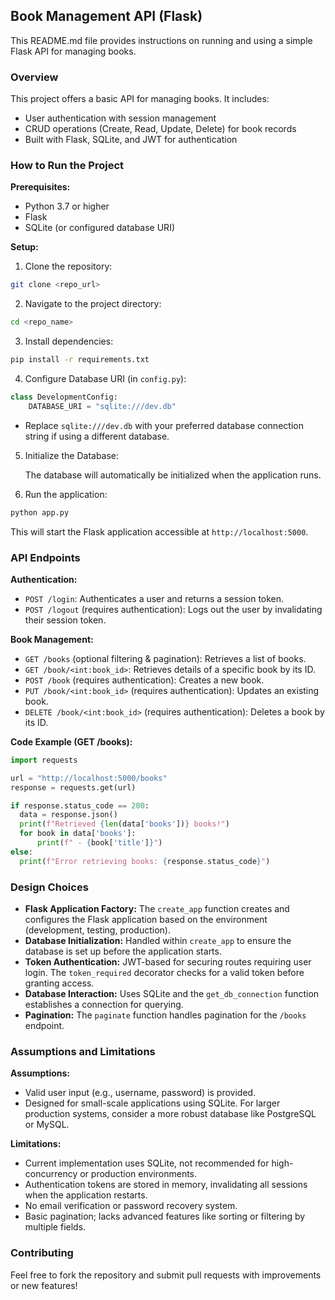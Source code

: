 ## Book Management API (Flask)

This README.md file provides instructions on running and using a simple Flask API for managing books.

### Overview

This project offers a basic API for managing books. It includes:

* User authentication with session management
* CRUD operations (Create, Read, Update, Delete) for book records
* Built with Flask, SQLite, and JWT for authentication

### How to Run the Project

**Prerequisites:**

* Python 3.7 or higher
* Flask
* SQLite (or configured database URI)

**Setup:**

1. Clone the repository:

```bash
git clone <repo_url>
```

2. Navigate to the project directory:

```bash
cd <repo_name>
```

3. Install dependencies:

```bash
pip install -r requirements.txt
```

4. Configure Database URI (in `config.py`):

```python
class DevelopmentConfig:
    DATABASE_URI = "sqlite:///dev.db"
```

   - Replace `sqlite:///dev.db` with your preferred database connection string if using a different database.

5. Initialize the Database:

   The database will automatically be initialized when the application runs.

6. Run the application:

```bash
python app.py
```

   This will start the Flask application accessible at `http://localhost:5000`.

### API Endpoints

**Authentication:**

* `POST /login`: Authenticates a user and returns a session token.
* `POST /logout` (requires authentication): Logs out the user by invalidating their session token.

**Book Management:**

* `GET /books` (optional filtering & pagination): Retrieves a list of books.
* `GET /book/<int:book_id>`: Retrieves details of a specific book by its ID.
* `POST /book` (requires authentication): Creates a new book.
* `PUT /book/<int:book_id>` (requires authentication): Updates an existing book.
* `DELETE /book/<int:book_id>` (requires authentication): Deletes a book by its ID.

**Code Example (GET /books):**

```python
import requests

url = "http://localhost:5000/books"
response = requests.get(url)

if response.status_code == 200:
  data = response.json()
  print(f"Retrieved {len(data['books'])} books!")
  for book in data['books']:
      print(f" - {book['title']}")
else:
  print(f"Error retrieving books: {response.status_code}")
```

### Design Choices

* **Flask Application Factory:** 
   The `create_app` function creates and configures the Flask application based on the environment (development, testing, production).
* **Database Initialization:** 
   Handled within `create_app` to ensure the database is set up before the application starts.
* **Token Authentication:** 
   JWT-based for securing routes requiring user login. The `token_required` decorator checks for a valid token before granting access.
* **Database Interaction:** 
   Uses SQLite and the `get_db_connection` function establishes a connection for querying.
* **Pagination:** 
   The `paginate` function handles pagination for the `/books` endpoint.

### Assumptions and Limitations

**Assumptions:**

* Valid user input (e.g., username, password) is provided.
* Designed for small-scale applications using SQLite. For larger production systems, consider a more robust database like PostgreSQL or MySQL.

**Limitations:**

* Current implementation uses SQLite, not recommended for high-concurrency or production environments.
* Authentication tokens are stored in memory, invalidating all sessions when the application restarts.
* No email verification or password recovery system.
* Basic pagination; lacks advanced features like sorting or filtering by multiple fields.

### Contributing

Feel free to fork the repository and submit pull requests with improvements or new features!
